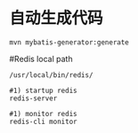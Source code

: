 # 自动生成代码
```
mvn mybatis-generator:generate 

```  
#Redis local path
```
/usr/local/bin/redis/

#1) startup redis
redis-server

#1) monitor redis
redis-cli monitor

```